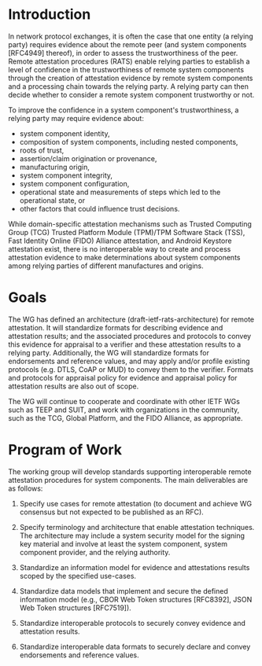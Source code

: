 Introduction
============

In network protocol exchanges, it is often the case that one entity (a relying
party) requires evidence about the remote peer (and system components [RFC4949]
thereof), in order to assess the trustworthiness of the peer.  Remote
attestation procedures (RATS) enable relying parties to establish a level of
confidence in the trustworthiness of remote system components through the
creation of attestation evidence by remote system components and a processing
chain towards the relying party.  A relying party can then decide whether to
consider a remote system component trustworthy or not.

To improve the confidence in a system component's trustworthiness, a relying
party may require evidence about:
* system component identity,
* composition of system components, including nested components,
* roots of trust,
* assertion/claim origination or provenance,
* manufacturing origin,
* system component integrity,
* system component configuration,
* operational state and measurements of steps which led to the operational state, or
* other factors that could influence trust decisions.

While domain-specific attestation mechanisms such as Trusted Computing Group
(TCG) Trusted Platform Module (TPM)/TPM Software Stack (TSS), Fast Identity
Online (FIDO) Alliance attestation, and Android Keystore attestation exist,
there is no interoperable way to create and process attestation evidence to
make determinations about system components among relying parties of different
manufactures and origins. 

Goals
=====

The WG has defined an architecture (draft-ietf-rats-architecture) for remote attestation.
It will standardize formats for describing evidence and attestation results;
and the associated procedures and protocols to convey this evidence for appraisal
to a verifier and these attestation results to a relying party.
Additionally, the WG will standardize formats for endorsements and reference values,
and may apply and/or profile existing protocols (e.g. DTLS, CoAP or MUD) to convey them to the verifier.
Formats and protocols for appraisal policy for evidence and appraisal policy for
attestation results are also out of scope.

The WG will continue to cooperate and coordinate with other IETF WGs such as
TEEP and SUIT, and work with organizations in the community, such as the TCG, Global Platform,
and the FIDO Alliance, as appropriate.

Program of Work
===============

The working group will develop standards supporting interoperable remote
attestation procedures for system components. The main deliverables are as
follows:

1. Specify use cases for remote attestation (to document and achieve WG
consensus but not expected to be published as an RFC).

2. Specify terminology and architecture that enable attestation techniques.
The architecture may include a system security model for the signing key
material and involve at least the system component, system component provider,
and the relying authority.

3. Standardize an information model for evidence and attestations results scoped by the specified use-cases.

4. Standardize data models that implement and secure the defined information
model (e.g., CBOR Web Token structures [RFC8392], JSON Web Token structures
[RFC7519]).

5. Standardize interoperable protocols to securely convey evidence and attestation results.

6. Standardize interoperable data formats to securely declare and convey endorsements
and reference values.
